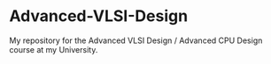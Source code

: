 # Advanced-VLSI-Design
My repository for the Advanced VLSI Design / Advanced CPU Design course at my University.
